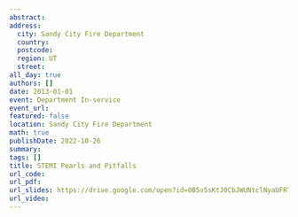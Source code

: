 ```yaml
---
abstract: 
address:
  city: Sandy City Fire Department
  country:
  postcode: 
  region: UT
  street: 
all_day: true
authors: []
date: 2013-01-01
event: Department In-service
event_url: 
featured: false
location: Sandy City Fire Department
math: true
publishDate: 2022-10-26
summary: 
tags: []
title: STEMI Pearls and Pitfalls
url_code: 
url_pdf: 
url_slides: https://drive.google.com/open?id=0B5v5sKtJ0CbJWUNtclNyaUFRTUU
url_video: 
---
```

